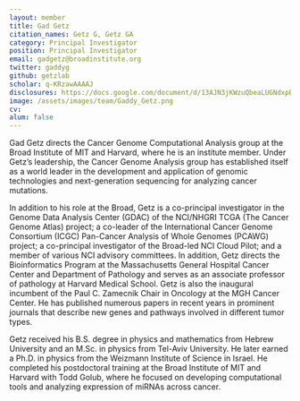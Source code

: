 ```yaml
---
layout: member
title: Gad Getz
citation_names: Getz G, Getz GA
category: Principal Investigator
position: Principal Investigator
email: gadgetz@broadinstitute.org
twitter: gaddyg
github: getzlab
scholar: q-KRzawAAAAJ
disclosures: https://docs.google.com/document/d/13AJN3jKWzuQbeaLUGNdxpBlss_tML6Mec2g_PX1VZ_A
image: /assets/images/team/Gaddy_Getz.png
cv:
alum: false
---
```


Gad Getz directs the Cancer Genome Computational Analysis group at the Broad Institute of MIT and Harvard, where he is an institute member. Under Getz’s leadership, the Cancer Genome Analysis group has established itself as a world leader in the development and application of genomic technologies and next-generation sequencing for analyzing cancer mutations.

In addition to his role at the Broad, Getz is a co-principal investigator in the Genome Data Analysis Center (GDAC) of the NCI/NHGRI TCGA (The Cancer Genome Atlas) project; a co-leader of the International Cancer Genome Consortium (ICGC) Pan-Cancer Analysis of Whole Genomes (PCAWG) project; a co-principal investigator of the Broad-led NCI Cloud Pilot; and a member of various NCI advisory committees. In addition, Getz directs the Bioinformatics Program at the Massachusetts General Hospital Cancer Center and Department of Pathology and serves as an associate professor of pathology at Harvard Medical School. Getz is also the inaugural incumbent of the Paul C. Zamecnik Chair in Oncology at the MGH Cancer Center. He has published numerous papers in recent years in prominent journals that describe new genes and pathways involved in different tumor types.

Getz received his B.S. degree in physics and mathematics from Hebrew University and an M.Sc. in physics from Tel-Aviv University. He later earned a Ph.D. in physics from the Weizmann Institute of Science in Israel. He completed his postdoctoral training at the Broad Institute of MIT and Harvard with Todd Golub, where he focused on developing computational tools and analyzing expression of miRNAs across cancer.
